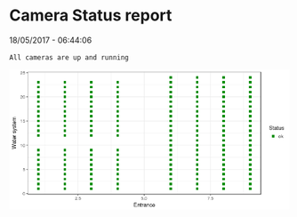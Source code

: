 Camera Status report
================
18/05/2017 - 06:44:06

    All cameras are up and running

![](camreport_files/figure-markdown_github/unnamed-chunk-2-1.png)

